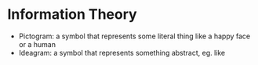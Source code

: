 # Information Theory

- Pictogram: a symbol that represents some literal thing like a happy face or a human 
- Ideagram: a symbol that represents something abstract, eg. like